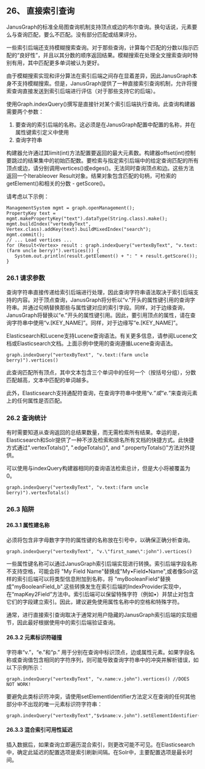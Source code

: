 26、 直接索引查询
---
JanusGraph的标准全局图查询机制支持顶点或边的布尔查询。换句话说，元素要么与查询匹配，要么不匹配。没有部分匹配或结果评分。  

一些索引后端还支持模糊搜索查询。对于那些查询，计算每个匹配的分数以指示匹配的“良好性”，并且以其分数的顺序返回结果。模糊搜索在处理全文搜索查询时特别有用，其中匹配更多单词被认为更好。


由于模糊搜索实现和评分算法在索引后端之间存在显着差异，因此JanusGraph本身不支持模糊搜索。但是，JanusGraph提供了一种直接索引查询机制，允许将搜索查询直接发送到索引后端进行评估（对于那些支持它的后端）。

使用Graph.indexQuery()撰写是直接针对某个索引后端执行查询。此查询构建器需要两个参数：
1. 要查询的索引后端的名称。这必须是在JanusGraph配置中配置的名称，并在属性键索引定义中使用
2. 查询字符串

构建器允许通过其limit(int)方法配置要返回的最大元素数。构建器offset(int)控制要跳过的结果集中的初始匹配数。要检索与指定索引后端中的给定查询匹配的所有顶点或边，请分别调用vertices()或edges()。无法同时查询顶点和边。这些方法返回一个Iterableover Result对象。结果对象包含匹配的句柄，可检索的getElement()和相关的分数 - getScore()。  

请考虑以下示例：
```
ManagementSystem mgmt = graph.openManagement();
PropertyKey text = mgmt.makePropertyKey("text").dataType(String.class).make();
mgmt.buildIndex("vertexByText", Vertex.class).addKey(text).buildMixedIndex("search");
mgmt.commit();
// ... Load vertices ...
for (Result<Vertex> result : graph.indexQuery("vertexByText", "v.text:(farm uncle berry)").vertices()) {
   System.out.println(result.getElement() + ": " + result.getScore());
}
```
### 26.1 请求参数
查询字符串直接传递给索引后端进行处理，因此查询字符串语法取决于索引后端支持的内容。对于顶点查询，JanusGraph将分析以“v.”开头的属性键引用的查询字符串。并通过句柄替换那些与属性键对应的索引字段。同样，对于边缘查询，JanusGraph将替换以“e.”开头的属性键引用。因此，要引用顶点的属性，请在查询字符串中使用“v.[KEY_NAME]”。同样，对于边缘写“e.[KEY_NAME]”。

Elasticsearch和Lucene支持Lucene查询语法。有关更多信息，请参阅Lucene文档或Elasticsearch文档。上面示例中使用的查询遵循Lucene查询语法。
```
graph.indexQuery("vertexByText", "v.text:(farm uncle berry)").vertices()
```
此查询匹配所有顶点，其中文本包含三个单词中的任何一个（按括号分组），分数匹配越高，文本中匹配的单词越多。  

此外，Elasticsearch支持通配符查询，在查询字符串中使用“v.*”或“e.*”来查询元素上的任何属性是否匹配。

### 26.2 查询统计
有时需要知道从查询返回的总结果数量，而无需检索所有结果。幸运的是，Elasticsearch和Solr提供了一种不涉及检索和排名所有文档的快捷方式。此快捷方式通过".vertexTotals()", ".edgeTotals()", and ".propertyTotals()"方法对外提供。

可以使用与indexQuery构建器相同的查询语法检索总计，但是大小将被覆盖为0。

```
graph.indexQuery("vertexByText", "v.text:(farm uncle berry)").vertexTotals()
```
### 26.3 陷阱
#### 26.3.1 属性建名称

必须将包含非字母数字字符的属性键的名称放在引号中，以确保正确分析查询。
```
graph.indexQuery("vertexByText", "v.\"first_name\":john").vertices()
```
一些属性键名称可以通过JanusGraph索引后端实现进行转换。索引后端字段名称不支持空格，可能会将 "My Field Name"替换成"My•Field•Name",或者像Solr这样的索引后端可以将类型信息附加到名称，将 "myBooleanField"替换成"myBooleanField_b".这些转换发生在索引后端的IndexProvider实现中，在“mapKey2Field”方法中。索引后端可以保留特殊字符（例如•）并禁止对包含它们的字段建立索引。因此，建议避免使用属性名称中的空格和特殊字符。

通常，进行直接索引查询取决于通常对用户隐藏的JanusGraph索引后端的实现细节，因此最好根据使用中的索引后端验证查询。

#### 26.3.2 元素标识符碰撞
字符串“v.”，“e.”和“p.” 用于分别在查询中标识顶点，边或属性元素。如果字段名称或查询值包含相同的字符序列，则可能导致查询字符串中的冲突并解析错误，如以下示例所示：
```
graph.indexQuery("vertexByText", "v.name:v.john").vertices() //DOES NOT WORK!
```
要避免此类标识符冲突，请使用setElementIdentifier方法定义在查询的任何其他部分中不出现的唯一元素标识符字符串：
```
graph.indexQuery("vertexByText","$v$name:v.john").setElementIdentifier("$v$").vertices()
```
#### 26.3.3 混合索引可用性延迟
插入数据后，如果查询立即遍历混合索引，则更改可能不可见。在Elasticsearch中，确定此延迟的配置选项是索引刷新间隔。在Solr中，主要配置选项是最长时间。

